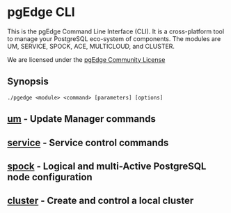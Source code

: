 # pgEdge CLI
This is the pgEdge Command Line Interface (CLI).  It is a cross-platform 
tool to manage your PostgreSQL eco-system of components.  The modules are 
UM, SERVICE, SPOCK, ACE, MULTICLOUD, and CLUSTER.

We are licensed under the [pgEdge Community License](https://www.pgedge.com/communitylicense)

## Synopsis
    ./pgedge <module> <command> [parameters] [options] 

## [um](UM-README.md) - Update Manager commands

## [service](SERVICE-README.md) - Service control commands

## [spock](SPOCK-README.md) - Logical and multi-Active PostgreSQL node configuration

## [cluster](CLUSTER-README.md) - Create and control a local cluster 

